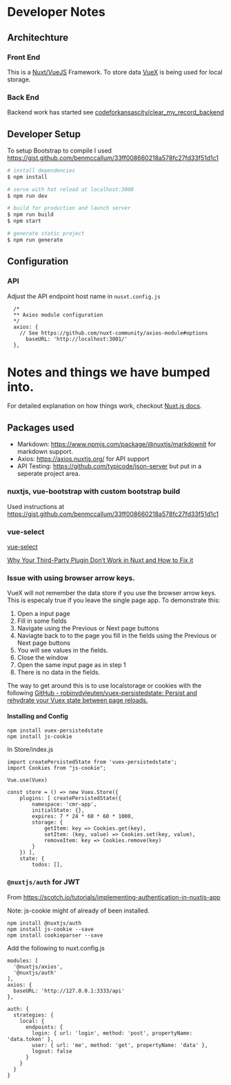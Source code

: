 # Developer Notes

## Architechture
   
### Front End
   This is a [Nuxt/VueJS](https://nuxtjs.org/) Framework.
   To store data [VueX](https://vuex.vuejs.org/) is being used for local storage.
   
### Back End
   Backend work has started see  [codeforkansascity/clear_my_record_backend](https://github.com/codeforkansascity/clear_my_record_backend)

## Developer Setup

To setup Bootstrap to compile I used https://gist.github.com/benmccallum/33ff008660218a578fc27fd33f51d1c1

``` bash
# install dependencies
$ npm install

# serve with hot reload at localhost:3000
$ npm run dev

# build for production and launch server
$ npm run build
$ npm start

# generate static project
$ npm run generate
```

## Configuration

### API

Adjust the API endpoint host name in `nusxt.config.js`
```
  /*
  ** Axios module configuration
  */
  axios: {
    // See https://github.com/nuxt-community/axios-module#options
      baseURL: 'http://localhost:3001/'
  },
```


# Notes and things we have bumped into.

For detailed explanation on how things work, checkout [Nuxt.js docs](https://nuxtjs.org).

## Packages used
* Markdown: https://www.npmjs.com/package/@nuxtjs/markdownit for markdown support.
* Axios: https://axios.nuxtjs.org/ for API support
* API Testing: https://github.com/typicode/json-server but put in a seperate project area.

### nuxtjs, vue-bootstrap with custom bootstrap build

Used instructions at https://gist.github.com/benmccallum/33ff008660218a578fc27fd33f51d1c1

### vue-select

[vue-select](https://sagalbot.github.io/vue-select/docs/)

[Why Your Third-Party Plugin Don’t Work in Nuxt and How to Fix it](https://medium.com/@codebeast_/why-your-third-party-plugin-dont-work-in-nuxt-and-how-to-fix-it-d1a8caadf422)

### Issue with using browser arrow keys.

VueX will not remember the data store if you use the browser arrow keys.
This is especaly true if you leave the single page app.  To demonstrate this:

1. Open a input page
2. Fill in some fields
3. Navigate using the Previous or Next page buttons
4. Naviagte back to to the page you fill in the fields using the Previous or Next page buttons
5. You will see values in the fields.
6. Close the window
7. Open the same input page as in step 1
8. There is no data in the fields.

The way to get around this is to use localstorage or cookies with the following
[GitHub - robinvdvleuten/vuex-persistedstate: Persist and rehydrate your Vuex state between page reloads.](https://github.com/robinvdvleuten/vuex-persistedstate)

#### Installing and Config


``````
npm install vuex-persistedstate
npm install js-cookie
``````

In Store/index.js

```
import createPersistedState from 'vuex-persistedstate';
import Cookies from "js-cookie";

Vue.use(Vuex)

const store = () => new Vuex.Store({
    plugins: [ createPersistedState({
        namespace: 'cmr-app',
        initialState: {},
        expires: 7 * 24 * 60 * 60 * 1000,
        storage: {
            getItem: key => Cookies.get(key),
            setItem: (key, value) => Cookies.set(key, value),
            removeItem: key => Cookies.remove(key)
        }
    }) ],
    state: {
        todos: [],

```


### `@nuxtjs/auth` for JWT

From https://scotch.io/tutorials/implementing-authentication-in-nuxtjs-app

Note: js-cookie might of already of been installed.
```
npm install @nuxtjs/auth
npm install js-cookie --save
npm install cookieparser --save
```

Add the following to nuxt.config.js

```
modules: [
  '@nuxtjs/axios',
  '@nuxtjs/auth'
],
axios: {
  baseURL: 'http://127.0.0.1:3333/api'
},

auth: {
  strategies: {
    local: {
      endpoints: {
        login: { url: 'login', method: 'post', propertyName: 'data.token' },
        user: { url: 'me', method: 'get', propertyName: 'data' },
        logout: false
      }
    }
  }
}


```
